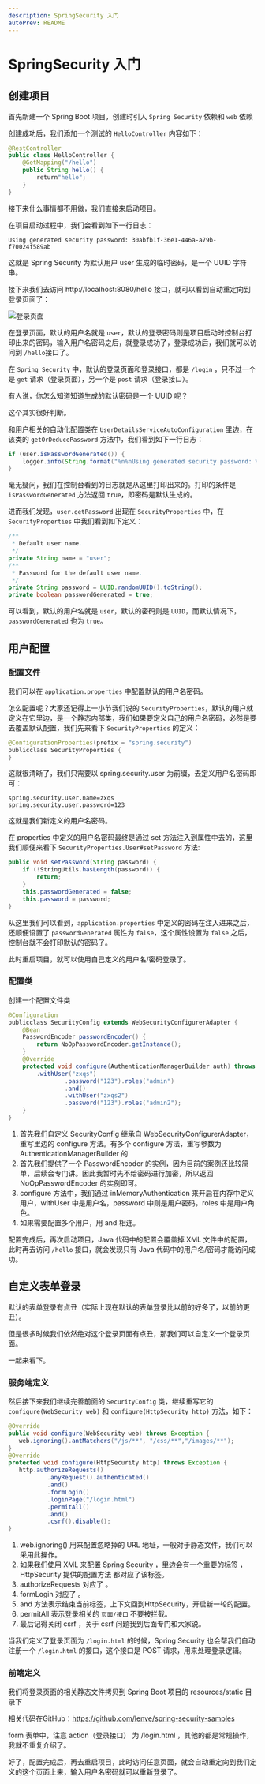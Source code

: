 ```yaml
---
description: SpringSecurity 入门
autoPrev: README
---
```

# SpringSecurity 入门

## 创建项目

首先新建一个 Spring Boot 项目，创建时引入 `Spring Security` 依赖和 `web` 依赖

创建成功后，我们添加一个测试的 `HelloController` 内容如下：

```java
@RestController
public class HelloController {
    @GetMapping("/hello")
    public String hello() {
        return"hello";
    }
}
```
接下来什么事情都不用做，我们直接来启动项目。

在项目启动过程中，我们会看到如下一行日志：

```properties
Using generated security password: 30abfb1f-36e1-446a-a79b-f70024f589ab
```

这就是 Spring Security 为默认用户 user 生成的临时密码，是一个 UUID 字符串。

接下来我们去访问 http://localhost:8080/hello 接口，就可以看到自动重定向到登录页面了：

![登录页面](/blogImg/springsecurity/6.png)

在登录页面，默认的用户名就是 `user`，默认的登录密码则是项目启动时控制台打印出来的密码，输入用户名密码之后，就登录成功了，登录成功后，我们就可以访问到 `/hello`接口了。

在 `Spring Security` 中，默认的登录页面和登录接口，都是 `/login` ，只不过一个是 `get` 请求（登录页面），另一个是 `post` 请求（登录接口）。

有人说，你怎么知道知道生成的默认密码是一个 UUID 呢？

这个其实很好判断。

和用户相关的自动化配置类在 `UserDetailsServiceAutoConfiguration` 里边，在该类的 `getOrDeducePassword` 方法中，我们看到如下一行日志：

```java
if (user.isPasswordGenerated()) {
	logger.info(String.format("%n%nUsing generated security password: %s%n", user.getPassword()));
}
```

毫无疑问，我们在控制台看到的日志就是从这里打印出来的。打印的条件是 `isPasswordGenerated` 方法返回 `true`，即密码是默认生成的。

进而我们发现，`user.getPassword` 出现在 `SecurityProperties` 中，在 `SecurityProperties` 中我们看到如下定义：

```java
/**
 * Default user name.
 */
private String name = "user";
/**
 * Password for the default user name.
 */
private String password = UUID.randomUUID().toString();
private boolean passwordGenerated = true;
```

可以看到，默认的用户名就是 `user`，默认的密码则是 `UUID`，而默认情况下，`passwordGenerated` 也为 `true`。

## 用户配置

### 配置文件
我们可以在 `application.properties` 中配置默认的用户名密码。

怎么配置呢？大家还记得上一小节我们说的 `SecurityProperties`，默认的用户就定义在它里边，是一个静态内部类，我们如果要定义自己的用户名密码，必然是要去覆盖默认配置，我们先来看下 `SecurityProperties` 的定义：

```java
@ConfigurationProperties(prefix = "spring.security")
publicclass SecurityProperties {
}
```

这就很清晰了，我们只需要以 spring.security.user 为前缀，去定义用户名密码即可：

```properties
spring.security.user.name=zxqs
spring.security.user.password=123
```

这就是我们新定义的用户名密码。

在 properties 中定义的用户名密码最终是通过 set 方法注入到属性中去的，这里我们顺便来看下 `SecurityProperties.User#setPassword` 方法:

```java
public void setPassword(String password) {
	if (!StringUtils.hasLength(password)) {
		return;
	}
	this.passwordGenerated = false;
	this.password = password;
}
```

从这里我们可以看到，`application.properties` 中定义的密码在注入进来之后，还顺便设置了 `passwordGenerated` 属性为 `false`，这个属性设置为 `false` 之后，控制台就不会打印默认的密码了。

此时重启项目，就可以使用自己定义的用户名/密码登录了。

### 配置类

创建一个配置文件类
```java
@Configuration
publicclass SecurityConfig extends WebSecurityConfigurerAdapter {
    @Bean
    PasswordEncoder passwordEncoder() {
        return NoOpPasswordEncoder.getInstance();
    }
    @Override
    protected void configure(AuthenticationManagerBuilder auth) throws Exception {
        .withUser("zxqs")
                .password("123").roles("admin")
                .and()
                .withUser("zxqs2")
                .password("123").roles("admin2");
    }
}
```

1. 首先我们自定义 SecurityConfig 继承自 WebSecurityConfigurerAdapter，重写里边的 configure 方法。有多个 configure 方法，重写参数为 AuthenticationManagerBuilder 的
2. 首先我们提供了一个 PasswordEncoder 的实例，因为目前的案例还比较简单，后续会专门讲。因此我暂时先不给密码进行加密，所以返回 NoOpPasswordEncoder 的实例即可。
3. configure 方法中，我们通过 inMemoryAuthentication 来开启在内存中定义用户，withUser 中是用户名，password 中则是用户密码，roles 中是用户角色。
4. 如果需要配置多个用户，用 and 相连。

配置完成后，再次启动项目，Java 代码中的配置会覆盖掉 XML 文件中的配置，此时再去访问 `/hello` 接口，就会发现只有 Java 代码中的用户名/密码才能访问成功。

## 自定义表单登录
默认的表单登录有点丑（实际上现在默认的表单登录比以前的好多了，以前的更丑）。

但是很多时候我们依然绝对这个登录页面有点丑，那我们可以自定义一个登录页面。

一起来看下。

### 服务端定义
然后接下来我们继续完善前面的 `SecurityConfig` 类，继续重写它的 `configure(WebSecurity web)` 和 `configure(HttpSecurity http)` 方法，如下：
 
 ```java
 @Override
public void configure(WebSecurity web) throws Exception {
    web.ignoring().antMatchers("/js/**", "/css/**","/images/**");
}
@Override
protected void configure(HttpSecurity http) throws Exception {
    http.authorizeRequests()
            .anyRequest().authenticated()
            .and()
            .formLogin()
            .loginPage("/login.html")
            .permitAll()
            .and()
            .csrf().disable();
}
```

1. web.ignoring() 用来配置忽略掉的 URL 地址，一般对于静态文件，我们可以采用此操作。
2. 如果我们使用 XML 来配置 Spring Security ，里边会有一个重要的标签 <http>，HttpSecurity 提供的配置方法 都对应了该标签。
3. authorizeRequests 对应了 <intercept-url>。
4. formLogin 对应了 <formlogin>。
5. and 方法表示结束当前标签，上下文回到HttpSecurity，开启新一轮的配置。
6. permitAll 表示登录相关的 `页面/接口` 不要被拦截。
7. 最后记得关闭 csrf ，关于 csrf 问题我到后面专门和大家说。

当我们定义了登录页面为 `/login.html` 的时候，Spring Security 也会帮我们自动注册一个 `/login.html` 的接口，这个接口是 POST 请求，用来处理登录逻辑。

### 前端定义

我们将登录页面的相关静态文件拷贝到 Spring Boot 项目的 resources/static 目录下

相关代码在GitHub：https://github.com/lenve/spring-security-samples

form 表单中，注意 action（登录接口） 为 /login.html ，其他的都是常规操作，我就不重复介绍了。

好了，配置完成后，再去重启项目，此时访问任意页面，就会自动重定向到我们定义的这个页面上来，输入用户名密码就可以重新登录了。